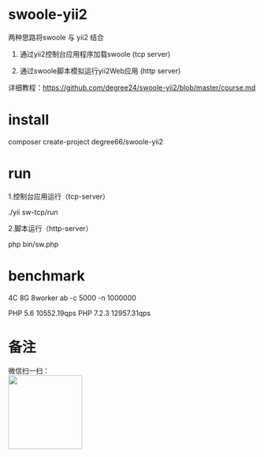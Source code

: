 # swoole-yii2
两种思路将swoole 与 yii2 结合 

1. 通过yii2控制台应用程序加载swoole (tcp server)

2. 通过swoole脚本模拟运行yii2Web应用 (http server)

详细教程：https://github.com/degree24/swoole-yii2/blob/master/course.md

# install
composer create-project degree66/swoole-yii2

# run
1.控制台应用运行（tcp-server）

./yii sw-tcp/run

2.脚本运行（http-server）

php bin/sw.php

# benchmark
4C 8G 8worker
ab -c 5000 -n 1000000

PHP 5.6
10552.19qps
PHP 7.2.3
12957.31qps

# 备注
微信扫一扫：<br>
<img src="https://raw.githubusercontent.com/degree66/swoole-yii2/master/web/pay.png" width = "150" height = "150" />
